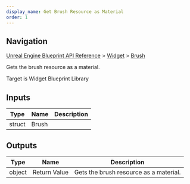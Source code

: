 ```yaml
---
display_name: Get Brush Resource as Material
order: 1
---
```

## Navigation

[Unreal Engine Blueprint API Reference](https://dev.epicgames.com/documentation/en-us/unreal-engine/BlueprintAPI) > [Widget](https://dev.epicgames.com/documentation/en-us/unreal-engine/BlueprintAPI/Widget) > [Brush](https://dev.epicgames.com/documentation/en-us/unreal-engine/BlueprintAPI/Widget/Brush)

Gets the brush resource as a material.

Target is Widget Blueprint Library

## Inputs

| Type | Name | Description |
| --- | --- | --- |
| struct | Brush |  |

## Outputs

| Type | Name | Description |
| --- | --- | --- |
| object | Return Value | Gets the brush resource as a material. |
